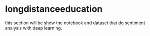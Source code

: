 # longdistanceeducation
this section will be show the notebook and dataset that do sentiment analysis with deep learning.
